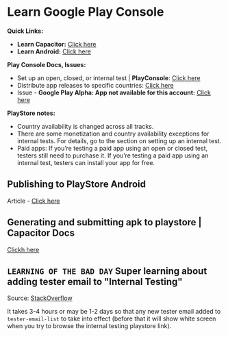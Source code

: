 # Learn Google Play Console

**Quick Links:**
- **Learn Capacitor:** [Click here](learn-capacitor.md)
- **Learn Android:** [Click here](https://github.com/sahilrajput03/learning_android/blob/main/Readme.md)

**Play Console Docs, Issues:**
- Set up an open, closed, or internal test | **PlayConsole**: [Click here](https://support.google.com/googleplay/android-developer/answer/9845334)
- Distribute app releases to specific countries: [Click here](https://support.google.com/googleplay/android-developer/answer/7550024?hl=en)
- Issue - **Google Play Alpha: App not available for this account:** [Click here](https://stackoverflow.com/questions/59090859/google-play-alpha-app-not-available-for-this-account)

**PlayStore notes:**
- Country availability is changed across all tracks.
- There are some monetization and country availability exceptions for internal tests. For details, go to the section on setting up an internal test.
- Paid apps: If you’re testing a paid app using an open or closed test, testers still need to purchase it. If you’re testing a paid app using an internal test, testers can install your app for free.


## Publishing to PlayStore Android

Article - [Click here](https://appinventiv.com/blog/how-to-submit-app-to-google-play-store/)

## Generating and submitting apk to playstore | Capacitor Docs

[Clickh here](https://ionic.io/blog/building-and-releasing-your-capacitor-android-app)

## `LEARNING OF THE BAD DAY` Super learning about adding tester email to "Internal Testing"

Source:  [StackOverflow](https://stackoverflow.com/questions/63253254/google-play-blank-screen-loading-forever-internal-testing-and-public-alpha-track)

It takes 3-4 hours or may be 1-2 days so that any new tester email added to `tester-email-list` to take into effect (before that it will show white screen when you try to browse the internal testing playstore link). 

